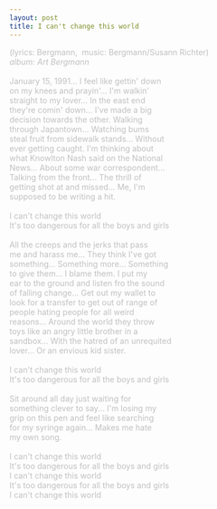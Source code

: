 ```yaml
---
layout: post
title: I can't change this world
---
```

<span style="color: #c0c0c0">(lyrics: Bergmann, &nbsp;music: Bergmann/Susann Richter)<br /><i>album: Art Bergmann</i><br /><br />January 15, 1991... I feel like gettin' down<br />on my knees and prayin'... I'm walkin' <br />straight to my lover... In the east end <br />they're comin' down... I've made a big <br />decision towards the other. Walking <br />through Japantown... Watching bums <br />steal fruit from sidewalk stands... Without <br />ever getting caught. I'm thinking about<br />what Knowlton Nash said on the National <br />News... About some war correspondent... <br />Talking from the front... The thrill of <br />getting shot at and missed... Me, I'm <br />supposed to be writing a hit.<br /><br />I can't change this world<br />It's too dangerous for all the boys and girls<br /><br />All the creeps and the jerks that pass <br />me and harass me... They think I've got <br />something... Something more... Something <br />to give them... I blame them. I put my <br />ear to the ground and listen fro the sound <br />of falling change... Get out my wallet to <br />look for a transfer to get out of range of <br />people hating people for all weird <br />reasons... Around the world they throw <br />toys like an angry little brother in a <br />sandbox... With the hatred of an unrequited <br />lover... Or an envious kid sister.<br /><br />I can't change this world<br />It's too dangerous for all the boys and girls<br /><br />Sit around all day just waiting for <br />something clever to say... I'm losing my <br />grip on this pen and feel like searching <br />for my syringe again... Makes me hate <br />my own song.<br /><br />I can't change this world<br />It's too dangerous for all the boys and girls<br />I can't change this world<br />It's too dangerous for all the boys and girls<br />I can't change this world</span>
